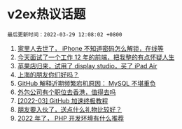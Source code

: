 # v2ex热议话题

`最后更新时间：2022-03-29 12:08:02 +0800`

1. [家里人去世了， iPhone 不知道密码怎么解锁，在线等](https://www.v2ex.com/t/843462)
1. [今天面试了一个工作 12 年的前端，把我整的有点怀疑人生](https://www.v2ex.com/t/843510)
1. [苹果店归来，试用了 display studio，买了 iPad Air](https://www.v2ex.com/t/843382)
1. [上海的朋友你们好吗？](https://www.v2ex.com/t/843460)
1. [GitHub 解释近期频繁宕机原因： MySQL 不堪重负](https://www.v2ex.com/t/843376)
1. [外包公司有个职位去香港，值得去吗](https://www.v2ex.com/t/843541)
1. [[2022-03] GitHub 加速终极教程](https://www.v2ex.com/t/843383)
1. [朋友要入伙了，送点什么礼物比较好？](https://www.v2ex.com/t/843404)
1. [2022 年了， PHP 开发环境有什么推荐](https://www.v2ex.com/t/843525)

